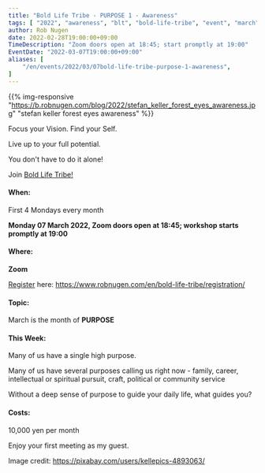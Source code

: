 ```yaml
---
title: "Bold Life Tribe - PURPOSE 1 - Awareness"
tags: [ "2022", "awareness", "blt", "bold-life-tribe", "event", "march", "online" ]
author: Rob Nugen
date: 2022-02-28T19:00:00+09:00
TimeDescription: "Zoom doors open at 18:45; start promptly at 19:00"
EventDate: "2022-03-07T19:00:00+09:00"
aliases: [
    "/en/events/2022/03/07bold-life-tribe-purpose-1-awareness",
]
---
```


{{% img-responsive "https://b.robnugen.com/blog/2022/stefan_keller_forest_eyes_awareness.jpg" "stefan keller forest eyes awareness" %}}

Focus your Vision.  Find your Self.

Live up to your full potential.

You don't have to do it alone!

Join [Bold Life Tribe!](/en/bold-life-tribe/)

#### When:

First 4 Mondays every month

**Monday 07 March 2022, Zoom doors open at 18:45; workshop starts promptly at 19:00**

#### Where:

**Zoom**

[Register](/en/bold-life-tribe/registration/) here: https://www.robnugen.com/en/bold-life-tribe/registration/

#### Topic:

March is the month of __PURPOSE__

#### This Week:

Many of us have a single high purpose.

Many of us have several purposes calling us right now -
family, career, intellectual or spiritual pursuit,
craft, political or community service

Without a deep sense of purpose to guide your daily life,
what guides you?


#### Costs: ####

10,000 yen per month

Enjoy your first meeting as my guest.

<div class="note">Image credit:
<a href="https://pixabay.com/users/kellepics-4893063/">https://pixabay.com/users/kellepics-4893063/</a>
</div>
